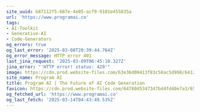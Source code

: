 ```yaml
---
site_uuid: b87112f5-687e-4e05-acf9-9181e455835a
url: 'https://www.programai.co'
tags:
- AI-Toolkit
- Generative-AI
- Code-Generators
og_errors: true
og_last_error: '2025-03-08T20:39:44.764Z'
og_error_message: HTTP error 401
last_jina_request: '2025-03-09T06:45:10.327Z'
jina_error: "'HTTP error! status: 429'"
image: https://cdn.prod.website-files.com/63e36d09413f83c58ac5d998/6412f00572c3c34d3914aa5d_OpenGraph.jpg
site_name: Program AI
title: Program AI | The Future of AI Code Generation
favicon: https://cdn.prod.website-files.com/64780d5347347bd4fd40e7a3/6580e2014a31f78cb2882440_32.png
og_fetched_url: 'https://www.programai.co'
og_last_fetch: '2025-03-14T04:43:49.535Z'
---
```


